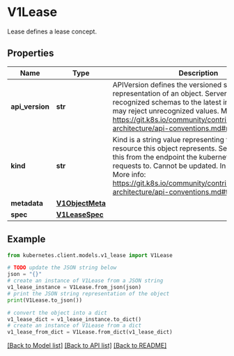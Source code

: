 # V1Lease

Lease defines a lease concept.

## Properties

Name | Type | Description | Notes
------------ | ------------- | ------------- | -------------
**api_version** | **str** | APIVersion defines the versioned schema of this representation of an object. Servers should convert recognized schemas to the latest internal value, and may reject unrecognized values. More info: https://git.k8s.io/community/contributors/devel/sig-architecture/api-conventions.md#resources | [optional] 
**kind** | **str** | Kind is a string value representing the REST resource this object represents. Servers may infer this from the endpoint the kubernetes.client submits requests to. Cannot be updated. In CamelCase. More info: https://git.k8s.io/community/contributors/devel/sig-architecture/api-conventions.md#types-kinds | [optional] 
**metadata** | [**V1ObjectMeta**](V1ObjectMeta.md) |  | [optional] 
**spec** | [**V1LeaseSpec**](V1LeaseSpec.md) |  | [optional] 

## Example

```python
from kubernetes.client.models.v1_lease import V1Lease

# TODO update the JSON string below
json = "{}"
# create an instance of V1Lease from a JSON string
v1_lease_instance = V1Lease.from_json(json)
# print the JSON string representation of the object
print(V1Lease.to_json())

# convert the object into a dict
v1_lease_dict = v1_lease_instance.to_dict()
# create an instance of V1Lease from a dict
v1_lease_from_dict = V1Lease.from_dict(v1_lease_dict)
```
[[Back to Model list]](../README.md#documentation-for-models) [[Back to API list]](../README.md#documentation-for-api-endpoints) [[Back to README]](../README.md)


